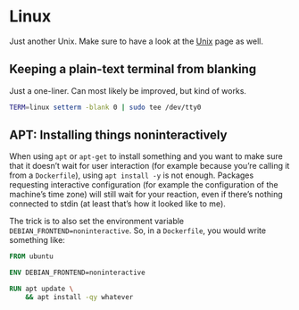 # Linux

Just another Unix. 
Make sure to have a look at the [Unix](unix.md) page as well.

## Keeping a plain-text terminal from blanking

Just a one-liner. 
Can most likely be improved, but kind of works.

```sh
TERM=linux setterm -blank 0 | sudo tee /dev/tty0
```

## APT: Installing things noninteractively

When using `apt` or `apt-get` to install something and you want to make sure that it doesn’t wait for user interaction (for example because you’re calling it from a `Dockerfile`), using `apt install -y` is not enough.
Packages requesting interactive configuration (for example the configuration of the machine’s time zone) will still wait for your reaction, even if there’s nothing connected to stdin (at least that’s how it looked like to me).

The trick is to also set the environment variable `DEBIAN_FRONTEND=noninteractive`.
So, in a `Dockerfile`, you would write something like:

```dockerfile
FROM ubuntu

ENV DEBIAN_FRONTEND=noninteractive

RUN apt update \
    && apt install -qy whatever
```
